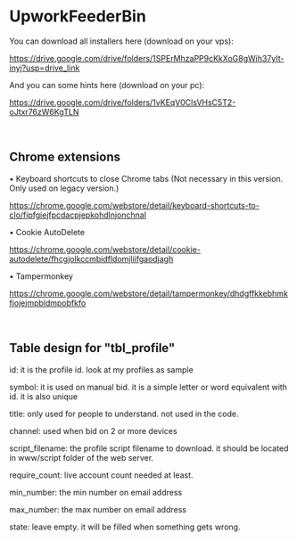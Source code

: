 # UpworkFeederBin


You can download all installers here (download on your vps):

https://drive.google.com/drive/folders/1SPErMhzaPP9cKkXoG8gWih37yIt-inyj?usp=drive_link

And you can some hints here (download on your pc):

https://drive.google.com/drive/folders/1vKEqV0ClsVHsC5T2-oJtxr76zW6KgTLN

 
<br>

## Chrome extensions

• Keyboard shortcuts to close Chrome tabs (Not necessary in this version. Only used on legacy version.)

https://chrome.google.com/webstore/detail/keyboard-shortcuts-to-clo/fipfgiejfpcdacpjepkohdlnjonchnal


• Cookie AutoDelete

https://chrome.google.com/webstore/detail/cookie-autodelete/fhcgjolkccmbidfldomjliifgaodjagh


• Tampermonkey

https://chrome.google.com/webstore/detail/tampermonkey/dhdgffkkebhmkfjojejmpbldmpobfkfo


<br>

## Table design for "tbl_profile"

id: it is the profile id. look at my profiles as sample

symbol: it is used on manual bid. it is a simple letter or word equivalent with id. it is also unique

title: only used for people to understand. not used in the code.

channel: used when bid on 2 or more devices

script_filename: the profile script filename to download. it should be located in www/script folder of the web server.

require_count: live account count needed at least.

min_number: the min number on email address

max_number: the max number on email address

state: leave empty. it will be filled when something gets wrong.

